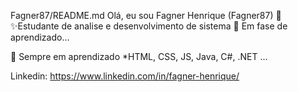 Fagner87/README.md
Olá, eu sou Fagner Henrique (Fagner87) 👋
✨Estudante de analise e desenvolvimento de sistema
🏢 Em fase de aprendizado...

🚀 Sempre em aprendizado
    *HTML, CSS, JS, Java, C#, .NET ... 

Linkedin: https://www.linkedin.com/in/fagner-henrique/
